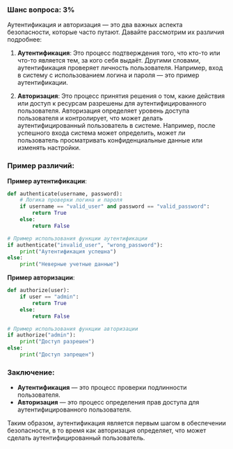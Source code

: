 ### Шанс вопроса: 3%

Аутентификация и авторизация — это два важных аспекта безопасности, которые часто путают. Давайте рассмотрим их различия подробнее:

1. **Аутентификация**: Это процесс подтверждения того, что кто-то или что-то является тем, за кого себя выдаёт. Другими словами, аутентификация проверяет личность пользователя. Например, вход в систему с использованием логина и пароля — это пример аутентификации.

2. **Авторизация**: Это процесс принятия решения о том, какие действия или доступ к ресурсам разрешены для аутентифицированного пользователя. Авторизация определяет уровень доступа пользователя и контролирует, что может делать аутентифицированный пользователь в системе. Например, после успешного входа система может определить, может ли пользователь просматривать конфиденциальные данные или изменять настройки.

### Пример различий:

**Пример аутентификации**:
```python
def authenticate(username, password):
    # Логика проверки логина и пароля
    if username == "valid_user" and password == "valid_password":
        return True
    else:
        return False

# Пример использования функции аутентификации
if authenticate("invalid_user", "wrong_password"):
    print("Аутентификация успешна")
else:
    print("Неверные учетные данные")
```

**Пример авторизации**:
```python
def authorize(user):
    if user == "admin":
        return True
    else:
        return False

# Пример использования функции авторизации
if authorize("admin"):
    print("Доступ разрешен")
else:
    print("Доступ запрещен")
```

### Заключение:
- **Аутентификация** — это процесс проверки подлинности пользователя.
- **Авторизация** — это процесс определения прав доступа для аутентифицированного пользователя.

Таким образом, аутентификация является первым шагом в обеспечении безопасности, в то время как авторизация определяет, что может сделать аутентифицированный пользователь.